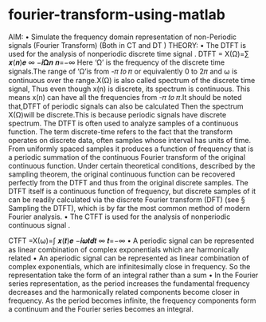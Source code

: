 # fourier-transform-using-matlab


AIM:
• Simulate the frequency domain representation of non-Periodic signals (Fourier Transform) (Both in 
CT and DT )
THEORY:
• The DTFT is used for the analysis of nonperiodic discrete time signal .
 DTFT = X(Ω)=∑ 𝒙(𝒏)𝒆
∞ −𝒊𝛀𝒏
𝒏=−∞
Here ‘Ω’ is the frequency of the discrete time signals.The range of ‘Ω’is from -𝜋 𝑡𝑜 𝜋 or equivalently 0 to 
2𝜋 and ⍵ is continuous over the range.X(Ω) is also called spectrum of the discrete time signal, Thus even 
though x(n) is discrete, its spectrum is continuous. This means x(n) can have all the frequencies from -𝜋
𝑡𝑜 𝜋.It should be noted that,DTFT of periodic signals can also be calculated Then the spectrum X(Ω)will 
be discrete.This is because periodic signals have discrete spectrum.
The DTFT is often used to analyze samples of a continuous function. The term discrete-time refers to the 
fact that the transform operates on discrete data, often samples whose interval has units of time. From 
uniformly spaced samples it produces a function of frequency that is a periodic summation of the 
continuous Fourier transform of the original continuous function. Under certain theoretical conditions, 
described by the sampling theorem, the original continuous function can be recovered perfectly from the 
DTFT and thus from the original discrete samples. The DTFT itself is a continuous function of frequency, 
but discrete samples of it can be readily calculated via the discrete Fourier transform (DFT) (see § 
Sampling the DTFT), which is by far the most common method of modern Fourier analysis.
• The CTFT is used for the analysis of nonperiodic continuous signal . 
 
CTFT =X(⍵)=∫ 𝒙(𝒕)𝒆
−𝒊𝝎𝒕𝒅𝒕 ∞
𝒕=−∞
• A periodic signal can be represented as linear combination of complex exponentials which are 
harmonically related
• An aperiodic signal can be represented as linear combination of complex exponentials, which are 
infinitesimally close in frequency. So the representation take the form of an integral rather than a sum
• In the Fourier series representation, as the period increases the fundamental frequency decreases and 
the harmonically related components become closer in frequency. As the period becomes infinite, the 
frequency components form a continuum and the Fourier series becomes an integral.
